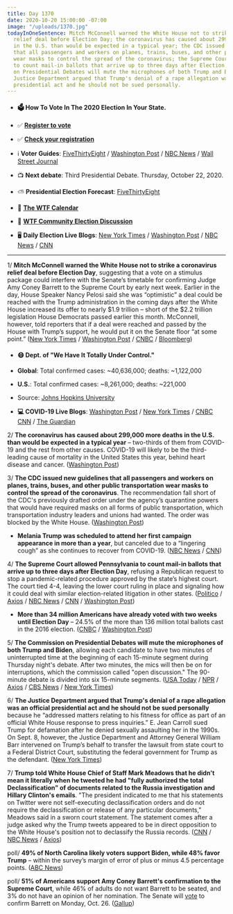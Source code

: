 ```yaml
---
title: Day 1370
date: 2020-10-20 15:00:00 -07:00
image: "/uploads/1370.jpg"
todayInOneSentence: Mitch McConnell warned the White House not to strike a coronavirus
  relief deal before Election Day; the coronavirus has caused about 299,000 more deaths
  in the U.S. than would be expected in a typical year; the CDC issued new guidelines
  that all passengers and workers on planes, trains, buses, and other public transportation
  wear masks to control the spread of the coronavirus; the Supreme Court allowed Pennsylvania
  to count mail-in ballots that arrive up to three days after Election Day; the Commission
  on Presidential Debates will mute the microphones of both Trump and Biden; and the
  Justice Department argued that Trump's denial of a rape allegation was an official
  presidential act and he should not be sued personally.
---
```


* #### 🗳 How To Vote In The 2020 Election In Your State.

* ✅ **[Register to vote](https://www.vote.org/register-to-vote/)**

* ✅ **[Check your registration](https://www.vote.org/am-i-registered-to-vote/)**

* ℹ️ **Voter Guides**: [FiveThirtyEight](https://projects.fivethirtyeight.com/how-to-vote-2020/) / [Washington Post](https://www.washingtonpost.com/elections/2020/how-to-vote/) / [NBC News](https://www.nbcnews.com/specials/plan-your-vote-state-by-state-guide-voting-by-mail-early-in-person-voting-election/index.html?cid=bc_npd_nn_ms_np-1_200816) / [Wall Street Journal](https://www.wsj.com/articles/how-to-vote-by-mail-in-every-state-11597840923)

* 📺 **Next debate**: Third Presidential Debate. Thursday, October 22, 2020.

* ⛅️ **Presidential Election Forecast**: [FiveThirtyEight](https://projects.fivethirtyeight.com/2020-election-forecast/)

* 📆 **[The WTF Calendar](https://talk.whatthefuckjusthappenedtoday.com/t/the-wtf-event-calendar/5888)**

* 💬 **[WTF Community Election Discussion](https://talk.whatthefuckjusthappenedtoday.com/t/2020-general-election-trump-vs-biden/5758)**

* 🖥 **Daily Election Live Blogs**: [New York Times](https://www.nytimes.com/live/2020/10/20/us/trump-biden-election?action=click&module=Top%20Stories&pgtype=Homepage) / [Washington Post](https://www.washingtonpost.com/elections/2020/10/20/trump-biden-live-updates/) / [NBC News](https://www.nbcnews.com/politics/2020-election/live-blog/election-live-updates-trump-biden-presidential-campaigns-final-push-n1243927/) / [CNN](https://www.cnn.com/politics/live-news/us-election-news-10-20-2020/index.html)

---

1/ **Mitch McConnell warned the White House not to strike a coronavirus relief deal before Election Day**, suggesting that a vote on a stimulus package could interfere with the Senate’s timetable for confirming Judge Amy Coney Barrett to the Supreme Court by early next week. Earlier in the day, House Speaker Nancy Pelosi said she was “optimistic” a deal could be reached with the Trump administration in the coming days after the White House increased its offer to nearly $1.9 trillion – short of the $2.2 trillion legislation House Democrats passed earlier this month. McConnell, however, told reporters that if a deal were reached and passed by the House with Trump’s support, he would put it on the Senate floor “at some point.” ([New York Times](https://www.nytimes.com/2020/10/20/business/pelosi-mnuchin-stimulus.html) / [Washington Post](https://www.washingtonpost.com/us-policy/2020/10/20/trump-economic-stimulus-pelosi/) / [CNBC](https://www.cnbc.com/2020/10/20/coronavirus-stimulus-update-pelosi-says-relief-deal-with-mnuchin-getting-closer.html) / [Bloomberg](https://www.bloomberg.com/news/articles/2020-10-20/pelosi-says-stimulus-bill-being-written-still-issues-unresolved?srnd=premium&sref=MIBMEEoj))

* #### 😷 Dept. of "We Have It Totally Under Control."

* **Global**: Total confirmed cases: \~40,636,000; deaths: \~1,122,000

* **U.S.**: Total confirmed cases: \~8,261,000; deaths: \~221,000

* Source: [Johns Hopkins University](https://coronavirus.jhu.edu/map.html)

* **💻 COVID-19 Live Blogs**:  [Washington Post](https://www.washingtonpost.com/nation/2020/10/20/coronavirus-covid-live-updates-us/) / [New York Times](https://www.nytimes.com/live/2020/10/20/world/covid-19-coronavirus-updates?action=click&module=Top%20Stories&pgtype=Homepage) / [CNBC](https://www.cnbc.com/2020/10/20/coronavirus-live-updates.html) [CNN](https://www.cnn.com/world/live-news/coronavirus-pandemic-10-20-20-intl/index.html) / [The Guardian](https://www.theguardian.com/us-news/live/2020/oct/20/donald-trump-joe-biden-us-elections-debate-coronavirus-covid-19-fauci-live-updates)

2/ **The coronavirus has caused about 299,000 more deaths in the U.S. than would be expected in a typical year** – two-thirds of them from COVID-19 and the rest from other causes. COVID-19 will likely to be the third-leading cause of mortality in the United States this year, behind heart disease and cancer. ([Washington Post](https://www.washingtonpost.com/health/coronavirus-excess-deaths/2020/10/20/1e1d77c6-12e1-11eb-ba42-ec6a580836ed_story.html))

3/ **The CDC issued new guidelines that all passengers and workers on planes, trains, buses, and other public transportation wear masks to control the spread of the coronavirus**. The recommendation fall short of the CDC's previously drafted order under the agency’s quarantine powers that would have required masks on all forms of public transportation, which transportation industry leaders and unions had wanted. The order was blocked by the White House. ([Washington Post](https://www.washingtonpost.com/health/2020/10/19/cdc-mask-plane-train-bus/))

* **Melania Trump was scheduled to attend her first campaign appearance in more than a year**, but canceled due to a “lingering cough” as she continues to recover from COVID-19. ([NBC News](https://www.nbcnews.com/politics/2020-election/first-lady-melania-trump-returning-campaign-trail-after-lengthy-absence-n1243890) / [CNN](https://www.cnn.com/2020/10/20/politics/melania-trump-campaign-rally/index.html))

4/ **The Supreme Court allowed Pennsylvania to count mail-in ballots that arrive up to three days after Election Day**, refusing a Republican request to stop a pandemic-related procedure approved by the state’s highest court. The court tied 4-4, leaving the lower court ruling in place and signaling how it could deal with similar election-related litigation in other states. ([Politico](https://www.politico.com/news/2020/10/19/supreme-court-declines-to-block-pennsylvania-mail-in-ballot-extension-430244) / [Axios](https://www.axios.com/supreme-court-pennsylvania-mail-in-voting-cd322239-57bb-4bae-aabe-a4116e5bf6d5.html) / [NBC News](https://www.nbcnews.com/politics/2020-election/supreme-court-allows-3-day-extension-pennsylvania-ballot-counting-n1243949) / [CNN](https://www.cnn.com/2020/10/19/politics/pennsylvania-mail-in-voting-supreme-court/index.html) / [Washington Post](https://www.washingtonpost.com/politics/courts_law/supreme-court-pennsylvania-ballots/2020/10/19/4fd106a6-08a6-11eb-a166-dc429b380d10_story.html))

* **More than 34 million Americans have already voted with two weeks until Election Day** – 24.5% of the more than 136 million total ballots cast in the 2016 election. ([CNBC](https://www.cnbc.com/2020/10/20/early-voting-more-than-34-million-americans-have-cast-ballots.html) / [Washington Post](https://www.washingtonpost.com/graphics/2020/elections/early-voting-numbers-so-far/))

5/ **The Commission on Presidential Debates will mute the microphones of both Trump and Biden**, allowing each candidate to have two minutes of uninterrupted time at the beginning of each 15-minute segment during Thursday night's debate. After two minutes, the mics will then be on for interruptions, which the commission called "open discussion." The 90-minute debate is divided into six 15-minute segments. ([USA Today](https://www.usatoday.com/story/news/politics/elections/2020/10/19/presidential-debates-mics-cut-off-under-new-rules-commission/3713658001/) / [NPR](https://www.npr.org/2020/10/19/925605044/candidates-will-have-some-uninterrupted-time-in-final-presidential-debate) / [Axios](https://www.axios.com/mics-muted-presidential-debate-parts-23fabf47-11e4-45e0-8163-f255b04dc738.html) / [CBS News](https://www.cbsnews.com/news/debate-commission-adopts-new-rules-mute-microphones-candidates/) / [New York Times](https://www.nytimes.com/2020/10/19/us/politics/trump-biden-muted-debate.html))

6/ **The Justice Department argued that Trump's denial of a rape allegation was an official presidential act and he should not be sued personally** because he “addressed matters relating to his fitness for office as part of an official White House response to press inquiries.” E. Jean Carroll sued Trump for defamation after he denied sexually assaulting her in the 1990s. On Sept. 8, however, the Justice Department and Attorney General William Barr intervened on Trump’s behalf to transfer the lawsuit from state court to a Federal District Court, substituting the federal government for Trump as the defendant. ([New York Times](https://www.nytimes.com/2020/10/19/nyregion/jean-carroll-trump-rape-lawsuit.html))

7/ **Trump told White House Chief of Staff Mark Meadows that he didn't mean it literally when he tweeted he had "fully authorized the total Declassification" of documents related to the Russia investigation and Hillary Clinton's emails**. "The president indicated to me that his statements on Twitter were not self-executing declassification orders and do not require the declassification or release of any particular documents," Meadows said in a sworn court statement. The statement comes after a judge asked why the Trump tweets appeared to be in direct opposition to the White House's position not to declassify the Russia records. ([CNN](https://www.cnn.com/2020/10/20/politics/meadows-trump-twitter/index.html) / [NBC News](https://www.nbcnews.com/politics/white-house/trump-s-tweet-total-declassification-russia-docs-not-order-white-n1244022) / [Axios](https://www.axios.com/mark-meadows-trump-tweets-russia-25ac5379-c19a-4978-bdd7-ab9577fe800e.html))

poll/ **49% of North Carolina likely voters support Biden, while 48% favor Trump** – within the survey’s margin of error of plus or minus 4.5 percentage points. ([ABC News](https://abcnews.go.com/Politics/coronavirus-concerns-factor-tied-north-carolina-poll/story?id=73670800))

poll/ **51% of Americans support Amy Coney Barrett's confirmation to the Supreme Court**, while 46% of adults do not want Barrett to be seated, and 3% do not have an opinion of her nomination. The Senate will [vote](https://www.axios.com/amy-coney-barrett-confirmation-date-e49e29e8-b52f-4d41-b9f6-a4f305086997.html) to confirm Barrett on Monday, Oct. 26. ([Gallup](https://news.gallup.com/poll/322232/amy-coney-barrett-seated-supreme-court.aspx))